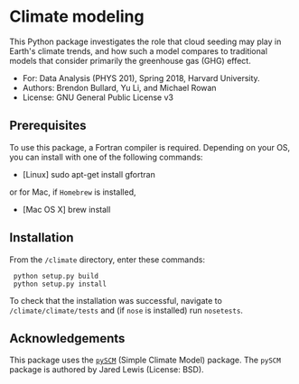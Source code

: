 # Climate modeling

This Python package investigates the role that cloud seeding may play in Earth's
climate trends, and how such a model compares to traditional models that
consider primarily the greenhouse gas (GHG) effect.

   - For: Data Analysis (PHYS 201), Spring 2018, Harvard University.
   - Authors: Brendon Bullard, Yu Li, and Michael Rowan
   - License: GNU General Public License v3


Prerequisites
-------------

To use this package, a Fortran compiler is required.  Depending on your OS, you
can install with one of the following commands:

   - [Linux] sudo apt-get install gfortran

or for Mac, if `Homebrew` is installed,

   - [Mac OS X] brew install


Installation
------------
From the `/climate` directory, enter these commands:

     python setup.py build
     python setup.py install


To check that the installation was successful, navigate to `/climate/climate/tests`
and (if `nose` is installed) run `nosetests`.


Acknowledgements
----------------
This package uses the [`pySCM`](https://pythonhosted.org/pySCM/#) (Simple Climate Model)
package.  The `pySCM` package is authored by Jared Lewis (License: BSD).
